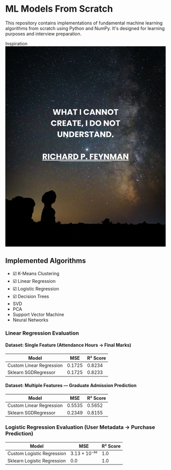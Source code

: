 # ML Models From Scratch

This repository contains implementations of fundamental machine learning algorithms from scratch using Python and NumPy. It's designed for learning purposes and interview preparation.

Inspiration
![alt text](/Images/image.png)

## Implemented Algorithms

- ☑️ K-Means Clustering
- ☑️ Linear Regression
- ☑️ Logistic Regression
- ☑️ Decision Trees 
- SVD
- PCA
- Support Vector Machine
- Neural Networks 

### Linear Regression Evaluation

#### Dataset: Single Feature (Attendance Hours → Final Marks)
| Model                    | MSE      | R² Score |
|--------------------------|----------|----------|
| Custom Linear Regression | 0.1725   | 0.8234   |
| Sklearn SGDRegressor     | 0.1725   | 0.8233   |

#### Dataset: Multiple Features — Graduate Admission Prediction
| Model                    | MSE      | R² Score |
|--------------------------|----------|----------|
| Custom Linear Regression | 0.5535   | 0.5652   |
| Sklearn SGDRegressor     | 0.2349   | 0.8155   |

### Logistic Regression Evaluation (User Metadata -> Purchase Prediction)

| Model                      | MSE                 | R² Score |
|----------------------------|---------------------|----------|
| Custom Logistic Regression | 3.13 × 10⁻³⁰        | 1.0      |
| Sklearn Logistic Regression| 0.0                 | 1.0      |

